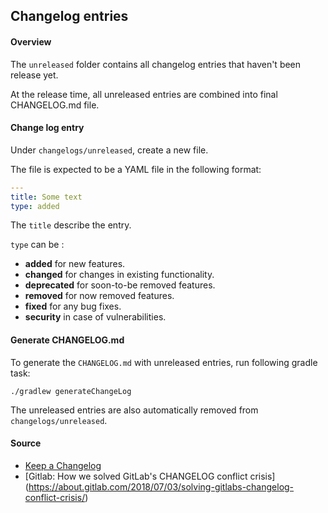 ## Changelog entries

#### Overview

The `unreleased` folder contains all changelog entries that haven't been release yet.

At the release time, all unreleased entries are combined into final CHANGELOG.md file. 

#### Change log entry

Under `changelogs/unreleased`, create a new file.

The file is expected to be a YAML file in the following format:

```yaml
---
title: Some text
type: added
```
The `title` describe the entry.

`type` can be : 
* **added** for new features.
* **changed** for changes in existing functionality.
* **deprecated** for soon-to-be removed features.
* **removed** for now removed features.
* **fixed** for any bug fixes.
* **security** in case of vulnerabilities.

#### Generate CHANGELOG.md

To generate the `CHANGELOG.md` with unreleased entries, run following gradle task:
```
./gradlew generateChangeLog
```

The unreleased entries are also automatically removed from `changelogs/unreleased`.

#### Source

* [Keep a Changelog](https://keepachangelog.com/en/1.0.0/)
* [Gitlab: How we solved GitLab's CHANGELOG conflict crisis] (https://about.gitlab.com/2018/07/03/solving-gitlabs-changelog-conflict-crisis/)




